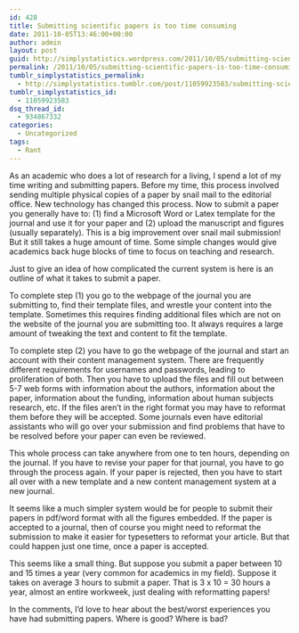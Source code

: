 ```yaml
---
id: 428
title: Submitting scientific papers is too time consuming
date: 2011-10-05T13:46:00+00:00
author: admin
layout: post
guid: http://simplystatistics.wordpress.com/2011/10/05/submitting-scientific-papers-is-too-time-consuming
permalink: /2011/10/05/submitting-scientific-papers-is-too-time-consuming/
tumblr_simplystatistics_permalink:
  - http://simplystatistics.tumblr.com/post/11059923583/submitting-scientific-papers-is-too-time-consuming
tumblr_simplystatistics_id:
  - 11059923583
dsq_thread_id:
  - 934867332
categories:
  - Uncategorized
tags:
  - Rant
---
```

As an academic who does a lot of research for a living, I spend a lot of my time writing and submitting papers. Before my time, this process involved sending multiple physical copies of a paper by snail mail to the editorial office. New technology has changed this process. Now to submit a paper you generally have to: (1) find a Microsoft Word or Latex template for the journal and use it for your paper and (2) upload the manuscript and figures (usually separately). This is a big improvement over snail mail submission! But it still takes a huge amount of time. Some simple changes would give academics back huge blocks of time to focus on teaching and research.


Just to give an idea of how complicated the current system is here is an outline of what it takes to submit a paper.

To complete step (1) you go to the webpage of the journal you are submitting to, find their template files, and wrestle your content into the template. Sometimes this requires finding additional files which are not on the website of the journal you are submitting too. It always requires a large amount of tweaking the text and content to fit the template.

To complete step (2) you have to go the webpage of the journal and start an account with their content management system. There are frequently different requirements for usernames and passwords, leading to proliferation of both. Then you have to upload the files and fill out between 5-7 web forms with information about the authors, information about the paper, information about the funding, information about human subjects research, etc. If the files aren&#8217;t in the right format you may have to reformat them before they will be accepted. Some journals even have editorial assistants who will go over your submission and find problems that have to be resolved before your paper can even be reviewed.

This whole process can take anywhere from one to ten hours, depending on the journal. If you have to revise your paper for that journal, you have to go through the process again. If your paper is rejected, then you have to start all over with a new template and a new content management system at a new journal.

It seems like a much simpler system would be for people to submit their papers in pdf/word format with all the figures embedded. If the paper is accepted to a journal, then of course you might need to reformat the submission to make it easier for typesetters to reformat your article. But that could happen just one time, once a paper is accepted.

This seems like a small thing. But suppose you submit a paper between 10 and 15 times a year (very common for academics in my field). Suppose it takes on average 3 hours to submit a paper. That is 3 x 10 = 30 hours a year, almost an entire workweek, just dealing with reformatting papers! 

In the comments, I&#8217;d love to hear about the best/worst experiences you have had submitting papers. Where is good? Where is bad?